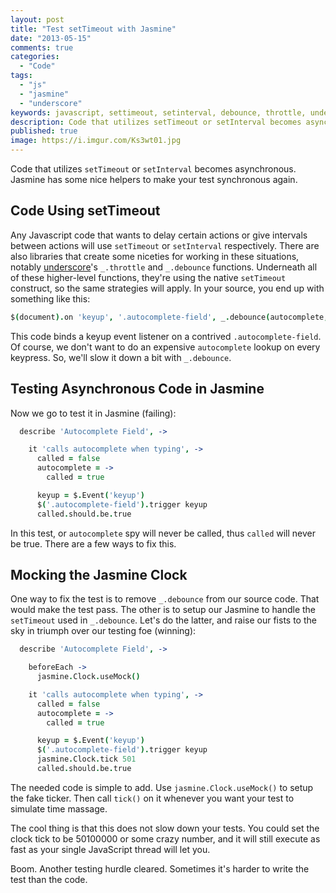 ```yaml
---
layout: post
title: "Test setTimeout with Jasmine"
date: "2013-05-15"
comments: true
categories:
  - "Code"
tags:
  - "js"
  - "jasmine"
  - "underscore"
keywords: javascript, settimeout, setinterval, debounce, throttle, underscore, test, jasmine, mock, clock
description: Code that utilizes setTimeout or setInterval becomes asynchronous.  Jasmine has some nice helpers to make your test synchronous again.
published: true
image: https://i.imgur.com/Ks3wt01.jpg
---
```


Code that utilizes `setTimeout` or `setInterval` becomes asynchronous.  Jasmine has some nice helpers to make your test synchronous again.

<!--more-->

## Code Using setTimeout

Any Javascript code that wants to delay certain actions or give intervals between actions will use `setTimeout` or `setInterval` respectively.  There are also libraries that create some niceties for working in these situations, notably [underscore](http://underscorejs.org)'s `_.throttle` and `_.debounce` functions.  Underneath all of these higher-level functions, they're using the native `setTimeout` construct, so the same strategies will apply.  In your source, you end up with something like this:

```coffeescript
$(document).on 'keyup', '.autocomplete-field', _.debounce(autocomplete, 500)
```

This code binds a keyup event listener on a contrived `.autocomplete-field`.  Of course, we don't want to do an expensive `autocomplete` lookup on every keypress.  So, we'll slow it down a bit with `_.debounce`.

## Testing Asynchronous Code in Jasmine

Now we go to test it in Jasmine (failing):

```coffeescript
  describe 'Autocomplete Field', ->

    it 'calls autocomplete when typing', ->
      called = false
      autocomplete = ->
        called = true

      keyup = $.Event('keyup')
      $('.autocomplete-field').trigger keyup
      called.should.be.true
```

In this test, or `autocomplete` spy will never be called, thus `called` will never be true.  There are a few ways to fix this.

## Mocking the Jasmine Clock

One way to fix the test is to remove `_.debounce` from our source code.  That would make the test pass.  The other is to setup our Jasmine to handle the `setTimeout` used in `_.debounce`.  Let's do the latter, and raise our fists to the sky in triumph over our testing foe (winning):

```coffeescript
  describe 'Autocomplete Field', ->

    beforeEach ->
      jasmine.Clock.useMock()

    it 'calls autocomplete when typing', ->
      called = false
      autocomplete = ->
        called = true

      keyup = $.Event('keyup')
      $('.autocomplete-field').trigger keyup
      jasmine.Clock.tick 501
      called.should.be.true
```

The needed code is simple to add.  Use `jasmine.Clock.useMock()` to setup the fake ticker.  Then call `tick()` on it whenever you want your test to simulate time massage.

The cool thing is that this does not slow down your tests.  You could set the clock tick to be 50100000 or some crazy number, and it will still execute as fast as your single JavaScript thread will let you.

Boom.  Another testing hurdle cleared.  Sometimes it's harder to write the test than the code.
